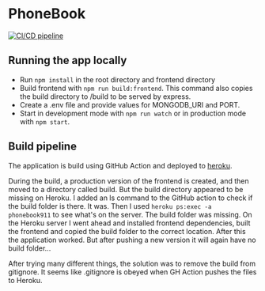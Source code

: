 # PhoneBook
[![CI/CD pipeline](https://github.com/thomsva/PhoneBook/actions/workflows/ci-cd-pipeline.yml/badge.svg)](https://github.com/thomsva/PhoneBook/actions/workflows/ci-cd-pipeline.yml)

## Running the app locally
- Run `npm install` in the root directory and frontend directory
- Build frontend with `npm run build:frontend`. This command also copies the build directory to /build to be served by express. 
- Create a .env file and provide values for MONGODB_URI and PORT.
- Start in development mode with `npm run watch` or in production mode with `npm start`.

## Build pipeline
The application is build using GitHub Action and deployed to [heroku](https://phonebook911.herokuapp.com/). 

During the build, a production version of the frontend is created, and then moved to a directory called build. But the build directory appeared to be missing on Heroku. I added an ls command to the GitHub action to check if the build folder is there. It was. Then I used `heroku ps:exec -a phonebook911` to see what's on the server. The build folder was missing. On the Heroku server I went ahead and installed frontend dependencies, built the frontend and copied the build folder to the correct location. After this the application worked. But after pushing a new version it will again have no build folder... 

After trying many different things, the solution was to remove the build from gitignore. It seems like .gitignore is obeyed when GH Action pushes the files to Heroku. 